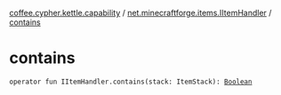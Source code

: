 [coffee.cypher.kettle.capability](../index.md) / [net.minecraftforge.items.IItemHandler](index.md) / [contains](./contains.md)

# contains

`operator fun IItemHandler.contains(stack: ItemStack): `[`Boolean`](https://kotlinlang.org/api/latest/jvm/stdlib/kotlin/-boolean/index.html)